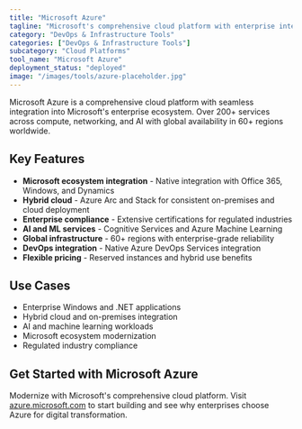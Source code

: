 ```yaml
---
title: "Microsoft Azure"
tagline: "Microsoft's comprehensive cloud platform with enterprise integration"
category: "DevOps & Infrastructure Tools"
categories: ["DevOps & Infrastructure Tools"]
subcategory: "Cloud Platforms"
tool_name: "Microsoft Azure"
deployment_status: "deployed"
image: "/images/tools/azure-placeholder.jpg"
---
```

Microsoft Azure is a comprehensive cloud platform with seamless integration into Microsoft's enterprise ecosystem. Over 200+ services across compute, networking, and AI with global availability in 60+ regions worldwide.

## Key Features

- **Microsoft ecosystem integration** - Native integration with Office 365, Windows, and Dynamics
- **Hybrid cloud** - Azure Arc and Stack for consistent on-premises and cloud deployment
- **Enterprise compliance** - Extensive certifications for regulated industries
- **AI and ML services** - Cognitive Services and Azure Machine Learning
- **Global infrastructure** - 60+ regions with enterprise-grade reliability
- **DevOps integration** - Native Azure DevOps Services integration
- **Flexible pricing** - Reserved instances and hybrid use benefits

## Use Cases

- Enterprise Windows and .NET applications
- Hybrid cloud and on-premises integration
- AI and machine learning workloads
- Microsoft ecosystem modernization
- Regulated industry compliance

## Get Started with Microsoft Azure

Modernize with Microsoft's comprehensive cloud platform. Visit [azure.microsoft.com](https://azure.microsoft.com) to start building and see why enterprises choose Azure for digital transformation.
